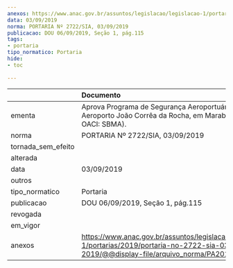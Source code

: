 ```yaml
---
anexos: https://www.anac.gov.br/assuntos/legislacao/legislacao-1/portarias/2019/portaria-no-2722-sia-03-09-2019/@@display-file/arquivo_norma/PA2019-2722.pdf
data: 03/09/2019
norma: PORTARIA Nº 2722/SIA, 03/09/2019
publicacao: DOU 06/09/2019, Seção 1, pág.115
tags:
- portaria
tipo_normatico: Portaria
hide: 
- toc 
 
---
```


|                    | Documento                                                                                                                                            |
|:-------------------|:-----------------------------------------------------------------------------------------------------------------------------------------------------|
| ementa             | Aprova Programa de Segurança Aeroportuária do Aeroporto João Corrêa da Rocha, em Marabá/PA (código OACI: SBMA).                                      |
| norma              | PORTARIA Nº 2722/SIA, 03/09/2019                                                                                                                     |
| tornada_sem_efeito |                                                                                                                                                      |
| alterada           |                                                                                                                                                      |
| data               | 03/09/2019                                                                                                                                           |
| outros             |                                                                                                                                                      |
| tipo_normatico     | Portaria                                                                                                                                             |
| publicacao         | DOU 06/09/2019, Seção 1, pág.115                                                                                                                     |
| revogada           |                                                                                                                                                      |
| em_vigor           |                                                                                                                                                      |
| anexos             | https://www.anac.gov.br/assuntos/legislacao/legislacao-1/portarias/2019/portaria-no-2722-sia-03-09-2019/@@display-file/arquivo_norma/PA2019-2722.pdf |